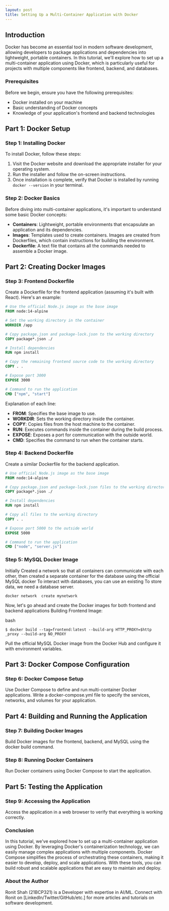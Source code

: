 ```yaml
---
layout: post
title: Setting Up a Multi-Container Application with Docker
---
```


## Introduction
Docker has become an essential tool in modern software development, allowing developers to package applications and dependencies into lightweight, portable containers. In this tutorial, we'll explore how to set up a multi-container application using Docker, which is particularly useful for projects with multiple components like frontend, backend, and databases.

### Prerequisites
Before we begin, ensure you have the following prerequisites:
- Docker installed on your machine
- Basic understanding of Docker concepts
- Knowledge of your application's frontend and backend technologies

## Part 1: Docker Setup
### Step 1: Installing Docker
To install Docker, follow these steps:
1. Visit the Docker website and download the appropriate installer for your operating system.
2. Run the installer and follow the on-screen instructions.
3. Once installation is complete, verify that Docker is installed by running `docker --version` in your terminal.

### Step 2: Docker Basics
Before diving into multi-container applications, it's important to understand some basic Docker concepts:
- **Containers**: Lightweight, portable environments that encapsulate an application and its dependencies.
- **Images**: Templates used to create containers. Images are created from Dockerfiles, which contain instructions for building the environment.
- **Dockerfile**: A text file that contains all the commands needed to assemble a Docker image.

## Part 2: Creating Docker Images
### Step 3: Frontend Dockerfile
Create a Dockerfile for the frontend application (assuming it's built with React). Here's an example:
```Dockerfile
# Use the official Node.js image as the base image
FROM node:14-alpine

# Set the working directory in the container
WORKDIR /app

# Copy package.json and package-lock.json to the working directory
COPY package*.json ./

# Install dependencies
RUN npm install

# Copy the remaining frontend source code to the working directory
COPY . .

# Expose port 3000
EXPOSE 3000

# Command to run the application
CMD ["npm", "start"]
```

Explanation of each line:

- **FROM**: Specifies the base image to use.
- **WORKDIR**: Sets the working directory inside the container.
- **COPY**: Copies files from the host machine to the container.
- **RUN**: Executes commands inside the container during the build process.
- **EXPOSE**: Exposes a port for communication with the outside world.
- **CMD**: Specifies the command to run when the container starts.

### Step 4: Backend Dockerfile
Create a similar Dockerfile for the backend application.
```Dockerfile
# Use official Node.js image as the base image
FROM node:14-alpine

# Copy package.json and package-lock.json files to the working directory
COPY package*.json ./

# Install dependencies
RUN npm install

# Copy all files to the working directory
COPY . .

# Expose port 5000 to the outside world
EXPOSE 5000

# Command to run the application
CMD ["node", "server.js"]
```

### Step 5: MySQL Docker Image

Initially Created a network so that all  containers can communicate with each other, then created a separate container for the database using the official MySQL docker To interact with databases, you can use an existing To store data, we need a database server.

```
docker network  create mynetwork
```

Now, let's go ahead and create the Docker images for both frontend and backend applications
Building Frontend Image:

bash
``` 
$ docker build --tag=frontend:latest --build-arg HTTP_PROXY=$http _proxy --build-arg NO_PROXY 
```


Pull the official MySQL Docker image from the Docker Hub and configure it with environment variables.

## Part 3: Docker Compose Configuration
### Step 6: Docker Compose Setup
Use Docker Compose to define and run multi-container Docker applications. Write a docker-compose.yml file to specify the services, networks, and volumes for your application.

## Part 4: Building and Running the Application
### Step 7: Building Docker Images
Build Docker images for the frontend, backend, and MySQL using the docker build command.

### Step 8: Running Docker Containers
Run Docker containers using Docker Compose to start the application.

## Part 5: Testing the Application
### Step 9: Accessing the Application
Access the application in a web browser to verify that everything is working correctly.

### Conclusion
In this tutorial, we've explored how to set up a multi-container application using Docker. By leveraging Docker's containerization technology, we can easily manage complex applications with multiple components. Docker Compose simplifies the process of orchestrating these containers, making it easier to develop, deploy, and scale applications. With these tools, you can build robust and scalable applications that are easy to maintain and deploy.

### About the Author
Ronit Shah (21BCP321) is a Developer with expertise in AI/ML. Connect with Ronit on [LinkedIn/Twitter/GitHub/etc.] for more articles and tutorials on software development.
